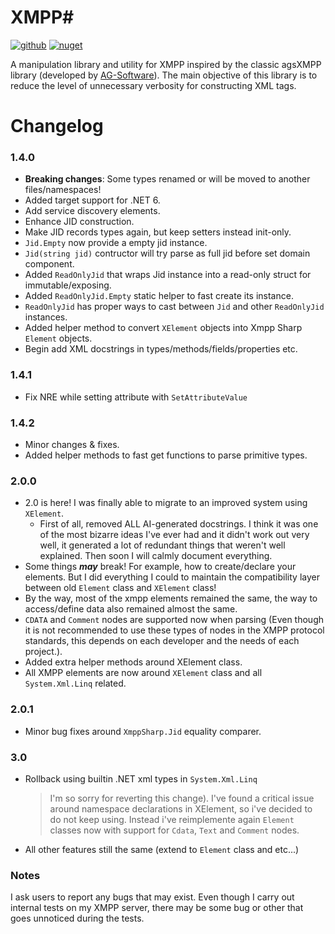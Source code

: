 ﻿# XMPP#

[![github](https://img.shields.io/badge/XmppSharp-1?style=plastic&logo=github&label=Github)](https://github.com/nathan130200/XmppSharp) [![nuget](https://img.shields.io/badge/XmppSharp-1?style=plastic&logo=nuget&label=NuGet&color=blue)](https://www.nuget.org/packages/XmppSharp/)

A manipulation library and utility for XMPP inspired by the classic agsXMPP library (developed by [AG-Software](https://www.ag-software.net)). The main objective of this library is to reduce the level of unnecessary verbosity for constructing XML tags.

# Changelog

### 1.4.0
	
- **Breaking changes**: Some types renamed or will be moved to another files/namespaces!
- Added target support for .NET 6.
- Add service discovery elements.
- Enhance JID construction.
- Make JID records types again, but keep setters instead init-only.
- `Jid.Empty` now provide a empty jid instance.
- `Jid(string jid)` contructor will try parse as full jid before set domain component.
- Added `ReadOnlyJid` that wraps Jid instance into a read-only struct for immutable/exposing.
- Added `ReadOnlyJid.Empty` static helper to fast create its instance.
- `ReadOnlyJid` has proper ways to cast between `Jid` and other `ReadOnlyJid` instances.
- Added helper method to convert `XElement` objects into Xmpp Sharp `Element` objects.
- Begin add XML docstrings in types/methods/fields/properties etc.

### 1.4.1
	
- Fix NRE while setting attribute with `SetAttributeValue`

### 1.4.2
	
- Minor changes & fixes.
- Added helper methods to fast get functions to parse primitive types.

### 2.0.0
	
- 2.0 is here! I was finally able to migrate to an improved system using `XElement`.
	- First of all, removed ALL AI-generated docstrings. I think it was one of the most bizarre ideas I've ever had and it didn't work out very well, it generated a lot of redundant things that weren't well explained. Then soon I will calmly document everything.
- Some things **_may_** break! For example, how to create/declare your elements. But I did everything I could to maintain the compatibility layer between old `Element` class and `XElement` class!
- By the way, most of the xmpp elements remained the same, the way to access/define data also remained almost the same.
- `CDATA` and `Comment` nodes are supported now when parsing (Even though it is not recommended to use these types of nodes in the XMPP protocol standards, this depends on each developer and the needs of each project.).
- Added extra helper methods around XElement class.
- All XMPP elements are now around `XElement` class and all `System.Xml.Linq` related.

### 2.0.1

- Minor bug fixes around `XmppSharp.Jid` equality comparer.

### 3.0

- Rollback using builtin .NET xml types in `System.Xml.Linq`

	> I'm so sorry for reverting this change). I've found a critical issue around namespace declarations in XElement, so i've decided to do not keep using. Instead i've reimplemente again `Element` classes now with support for `Cdata`, `Text` and `Comment` nodes.

- All other features still the same (extend to `Element` class and etc...)

### Notes
I ask users to report any bugs that may exist. Even though I carry out internal tests on my XMPP server, there may be some bug or other that goes unnoticed during the tests.